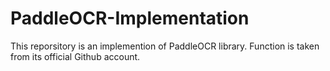 # PaddleOCR-Implementation
This reporsitory is an implemention of PaddleOCR library. Function is taken from its official Github account.
